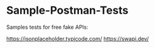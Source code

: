 # Sample-Postman-Tests
Samples tests for free fake APIs:

https://jsonplaceholder.typicode.com/
https://swapi.dev/
